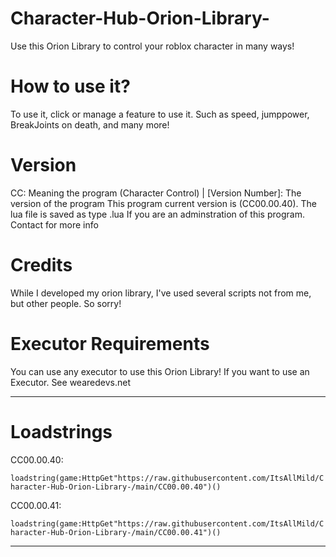 # Character-Hub-Orion-Library-
Use this Orion Library to control your roblox character in many ways!


# How to use it?
To use it, click or manage a feature to use it. Such as speed, jumppower, BreakJoints on death, and many more!

# Version
CC: Meaning the program (Character Control) | [Version Number]: The version of the program
This program current version is (CC00.00.40).
The lua file is saved as type .lua
If you are an adminstration of this program. Contact for more info

# Credits
While I developed my orion library, I've used several scripts not from me, but other people. So sorry!

# Executor Requirements
You can use any executor to use this Orion Library! If you want to use an Executor. See wearedevs.net

***

# Loadstrings
CC00.00.40: 

`loadstring(game:HttpGet"https://raw.githubusercontent.com/ItsAllMild/Character-Hub-Orion-Library-/main/CC00.00.40")()`

CC00.00.41:

`loadstring(game:HttpGet"https://raw.githubusercontent.com/ItsAllMild/Character-Hub-Orion-Library-/main/CC00.00.41")()`
***
